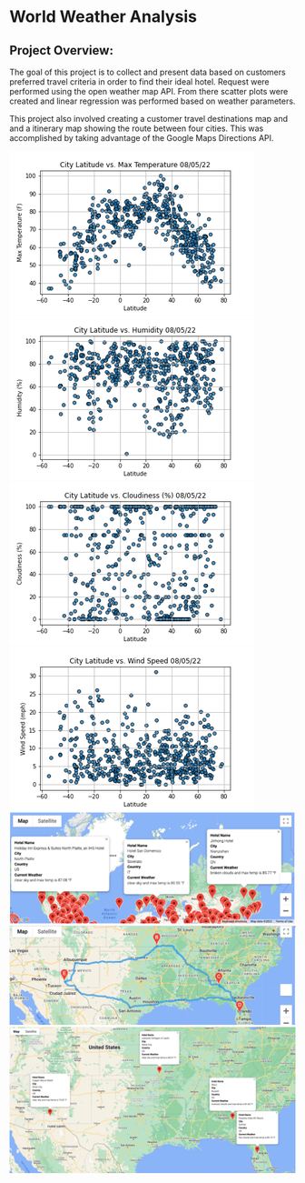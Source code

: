 # World Weather Analysis

## Project Overview:

The goal of this project is to collect and present data based on customers preferred travel criteria in order to find their ideal hotel.  Request were performed using the open weather map API.  From there scatter plots were created and linear regression was performed based on weather parameters.  


This project also involved creating a customer travel destinations map and and a itinerary map showing the route between four cities.  This was accomplished by taking advantage of the Google Maps Directions API.


![weather_data](weather_data/Fig1.png)
![weather_data](weather_data/Fig2.png)
![weather_data](weather_data/Fig3.png)
![weather_data](weather_data/Fig4.png)
![Vacation_Search](Vacation_Search/WeatherPy_vacation_map.png)
![Vacation_Itinerary](Vacation_Itinerary/WeatherPy_travel_map.png)
![Vacation_Itinerary](Vacation_Itinerary/WeatherPy_travel_map_markers.png)

